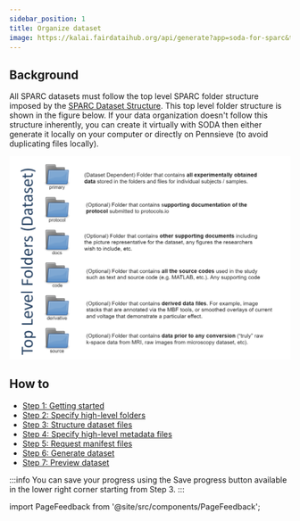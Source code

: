 ```yaml
---
sidebar_position: 1
title: Organize dataset
image: https://kalai.fairdataihub.org/api/generate?app=soda-for-sparc&title=Organize%20dataset&description=Prepare%20Dataset
---
```


## Background

All SPARC datasets must follow the top level SPARC folder structure imposed by the [SPARC Dataset Structure](https://docs.google.com/presentation/d/1EQPn1FmANpPsFt3CguU-JOQVMMlJsNXluQAK_gb2qVg/edit#slide=id.p1). This top level folder structure is shown in the figure below. If your data organization doesn't follow this structure inherently, you can create it virtually with SODA then either generate it locally on your computer or directly on Pennsieve (to avoid duplicating files locally).

![](https://github.com/fairdataihub/SODA-for-SPARC/blob/main/docs/documentation/Prepare-dataset/Specify-files/SPARC-dataset-structure.PNG?raw=true)

## How to

- [Step 1: Getting started](./step-1)
- [Step 2: Specify high-level folders](./step-2)
- [Step 3: Structure dataset files](./step-3)
- [Step 4: Specify high-level metadata files](./step-4)
- [Step 5: Request manifest files](./step-5)
- [Step 6: Generate dataset](./step-6)
- [Step 7: Preview dataset](./step-7)

:::info
You can save your progress using the Save progress button available in the lower right corner starting from Step 3.
:::

import PageFeedback from '@site/src/components/PageFeedback';

<PageFeedback />
